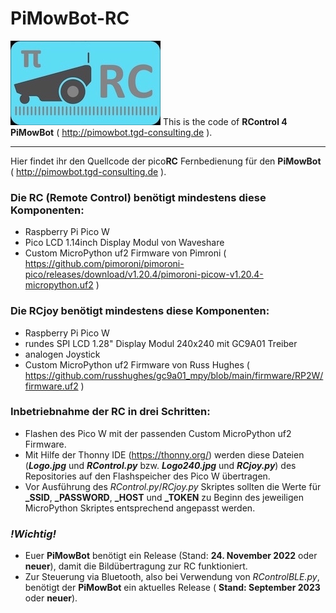 # PiMowBot-RC
![picoRC 4 PiMowBot!](/Logo.jpg "picoRC 4 PiMowBot") 
This is the code of **RControl 4 PiMowBot** ( http://pimowbot.tgd-consulting.de ).
___
Hier findet ihr den Quellcode der pico**RC** Fernbedienung für den **PiMowBot** ( http://pimowbot.tgd-consulting.de ).

### Die RC (Remote Control) benötigt mindestens diese Komponenten:
- Raspberry Pi Pico W
- Pico LCD 1.14inch Display Modul von Waveshare
- Custom MicroPython uf2 Firmware von Pimroni ( https://github.com/pimoroni/pimoroni-pico/releases/download/v1.20.4/pimoroni-picow-v1.20.4-micropython.uf2 ) 

### Die RCjoy benötigt mindestens diese Komponenten:
- Raspberry Pi Pico W
- rundes SPI LCD 1.28" Display Modul 240x240 mit GC9A01 Treiber
- analogen Joystick
- Custom MicroPython uf2 Firmware von Russ Hughes ( https://github.com/russhughes/gc9a01_mpy/blob/main/firmware/RP2W/firmware.uf2 ) 

### Inbetriebnahme der RC in drei Schritten:
- Flashen des Pico W mit der passenden Custom MicroPython uf2 Firmware.
- Mit Hilfe der Thonny IDE (https://thonny.org/) werden diese Dateien (***Logo.jpg*** und ***RControl.py*** bzw. ***Logo240.jpg*** und ***RCjoy.py***) des Repositories auf den Flashspeicher des Pico W übertragen.
- Vor Ausführung des *RControl.py*/*RCjoy.py* Skriptes sollten die Werte für **_SSID**, **_PASSWORD**, **_HOST** und **_TOKEN** zu Beginn des jeweiligen MicroPython Skriptes entsprechend angepasst werden.
### _!Wichtig!_
- Euer **PiMowBot** benötigt ein Release (Stand: **24. November 2022** oder **neuer**), damit die Bildübertragung zur RC funktioniert.
- Zur Steuerung via Bluetooth, also bei Verwendung von *RControlBLE.py*, benötigt der **PiMowBot** ein aktuelles Release ( **Stand: September 2023** oder **neuer**).
